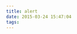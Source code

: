 ```yaml
---
title: alert
date: 2015-03-24 15:47:04
tags:
---
```

<script>
alert("老公来了，快来接驾");
alert("开玩笑的");
alert("老公不是在群里吗");
alert("其实我是故意整你的");
alert("输入密码解除弹窗");
var pw = prompt("输入密码")
if pw=="豆芽老公我爱你" {
	alert("真乖");
    location.href="http://todu.top"
}
</script>